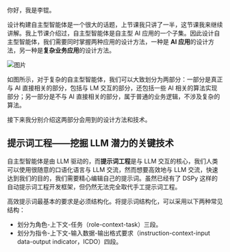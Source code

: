 你好，我是李锟。

设计构建自主型智能体是一个很大的话题，上节课我只讲了一半，这节课我来继续讲解。我上节课介绍过，自主型智能体是自主型 AI 应用的一个子集。因此设计自主型智能体，我们需要同时掌握两种应用的设计方法，一种是 **AI 应用**的设计方法，另一种是**复杂业务应用**的设计方法。

![图片](https://static001.geekbang.org/resource/image/64/6c/64fc12826d7f0e732ffc365504ba226c.png?wh=562x342)

如图所示，对于复杂的自主型智能体，我们可以大致划分为两部分：一部分是真正与 AI 直接相关的部分，包括与 LM 交互的部分，还包括一些 AI 相关的算法实现部分；另一部分是不与 AI 直接相关的部分，属于普通的业务逻辑，不涉及复杂的算法。

接下来我分别介绍这两部分会用到的设计方法和技术。

## 提示词工程——挖掘 LLM 潜力的关键技术

自主型智能体是由 LLM 驱动的，而**提示词工程**是与 LLM 交互的核心，我们人类可以使用很随意的口语化语言与 LLM 交流，然而想要高效地与 LLM 交流，快速达到我们的目的，我们需要精心编辑自己的提示词。虽然已经有了 DSPy 这样的自动提示词工程开发框架，但仍然无法完全取代手工提示词工程。

高效提示词最基本的要求是必须结构化。将提示词结构化，可以采用以下两种常见结构：

- 划分为角色-上下文-任务（role-context-task）三段。
- 划分为指令-上下文-输入数据-输出格式要求（instruction-context-input data-output indicator，ICDO）四段。